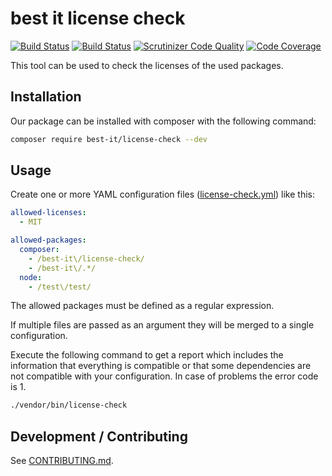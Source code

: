 # best it license check

[![Build Status](https://travis-ci.org/bestit/license-check.svg?branch=main)](https://travis-ci.org/bestit/license-check) [![Build Status](https://scrutinizer-ci.com/g/bestit/license-check/badges/build.png?b=main)](https://scrutinizer-ci.com/g/bestit/license-check/build-status/main) [![Scrutinizer Code Quality](https://scrutinizer-ci.com/g/bestit/license-check/badges/quality-score.png?b=main)](https://scrutinizer-ci.com/g/bestit/license-check/?branch=main) [![Code Coverage](https://scrutinizer-ci.com/g/bestit/license-check/badges/coverage.png?b=main)](https://scrutinizer-ci.com/g/bestit/license-check/?branch=main)

This tool can be used to check the licenses of the used packages.

## Installation

Our package can be installed with composer with the following command:
```bash
composer require best-it/license-check --dev
```

## Usage

Create one or more YAML configuration files ([license-check.yml](license-check.yml)) like this:
```yaml
allowed-licenses:
  - MIT

allowed-packages:
  composer:
    - /best-it\/license-check/
    - /best-it\/.*/
  node:
    - /test\/test/
```

The allowed packages must be defined as a regular expression.

If multiple files are passed as an argument they will be merged to a single configuration.

Execute the following command to get a report which includes the information that everything is compatible or that
some dependencies are not compatible with your configuration. In case of problems the error code is 1.
```bash
./vendor/bin/license-check 
```

## Development / Contributing

See [CONTRIBUTING.md](./CONTRIBUTING.md).
